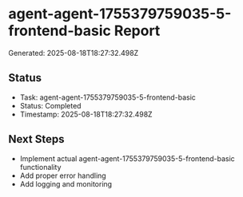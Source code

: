 # agent-agent-1755379759035-5-frontend-basic Report

Generated: 2025-08-18T18:27:32.498Z

## Status
- Task: agent-agent-1755379759035-5-frontend-basic
- Status: Completed
- Timestamp: 2025-08-18T18:27:32.498Z

## Next Steps
- Implement actual agent-agent-1755379759035-5-frontend-basic functionality
- Add proper error handling
- Add logging and monitoring
